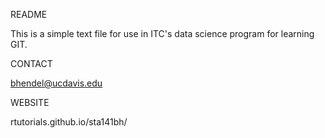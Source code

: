 README 

This is a simple text file for use in ITC's data science program for learning GIT.

CONTACT 

bhendel@ucdavis.edu

WEBSITE

rtutorials.github.io/sta141bh/